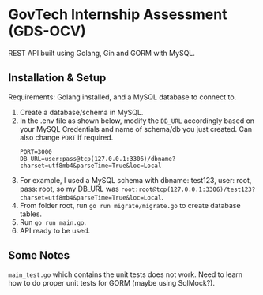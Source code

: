 # GovTech Internship Assessment (GDS-OCV)

REST API built using Golang, Gin and GORM with MySQL.

## Installation & Setup
Requirements: Golang installed, and a MySQL database to connect to.
1. Create a database/schema in MySQL.
2. In the .env file as shown below, modify the `DB_URL` accordingly based on your MySQL Credentials and name of schema/db you just created. Can also change `PORT` if required.
    ```
    PORT=3000
    DB_URL=user:pass@tcp(127.0.0.1:3306)/dbname?charset=utf8mb4&parseTime=True&loc=Local
    ```
3. For example, I used a MySQL schema with dbname: test123, user: root, pass: root, so my DB_URL was `root:root@tcp(127.0.0.1:3306)/test123?charset=utf8mb4&parseTime=True&loc=Local`.
4. From folder root, run `go run migrate/migrate.go` to create database tables.
5. Run `go run main.go`.
6. API ready to be used.

## Some Notes
`main_test.go` which contains the unit tests does not work. Need to learn how to do proper unit tests for GORM (maybe using SqlMock?).